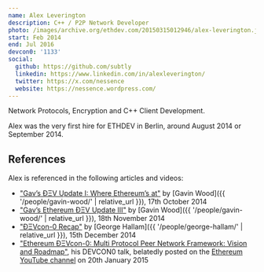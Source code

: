 ```yaml
---
name: Alex Leverington
description: C++ / P2P Network Developer
photo: /images/archive.org/ethdev.com/20150315012946/alex-leverington.jpg
start: Feb 2014
end: Jul 2016
devcon0: '1133'
social:
  github: https://github.com/subtly
  linkedin: https://www.linkedin.com/in/alexleverington/
  twitter: https://x.com/nessence
  website: https://nessence.wordpress.com/
---
```


Network Protocols, Encryption and C++ Client Development.

Alex was the very first hire for ETHDEV in Berlin, around August 2014 or September 2014.


## References

Alex is referenced in the following articles and videos:

- ["Gav’s ÐΞV Update I: Where Ethereum’s at"](https://blog.ethereum.org/2014/10/17/gavs-dev-update-ethereums) by [Gavin Wood]({{ '/people/gavin-wood/' | relative_url }}), 17th October 2014
- ["Gav’s Ethereum ÐΞV Update III"](https://blog.ethereum.org/2014/11/18/gavs-dev-update-iii) by [Gavin Wood]({{ '/people/gavin-wood/' | relative_url }}), 18th November 2014
- ["ÐΞVcon-0 Recap"](https://blog.ethereum.org/2014/12/05/devcon-0-recap) by [George Hallam]({{ '/people/george-hallam/' | relative_url }}), 15th December 2014
- ["Ethereum ÐΞVcon-0: Multi Protocol Peer Network Framework: Vision and Roadmap"](https://www.youtube.com/watch?v=FqWOeJJmNQc), his DEVCON0 talk, belatedly posted on the [Ethereum YouTube channel](https://www.youtube.com/@EthereumProtocol) on 20th January 2015
